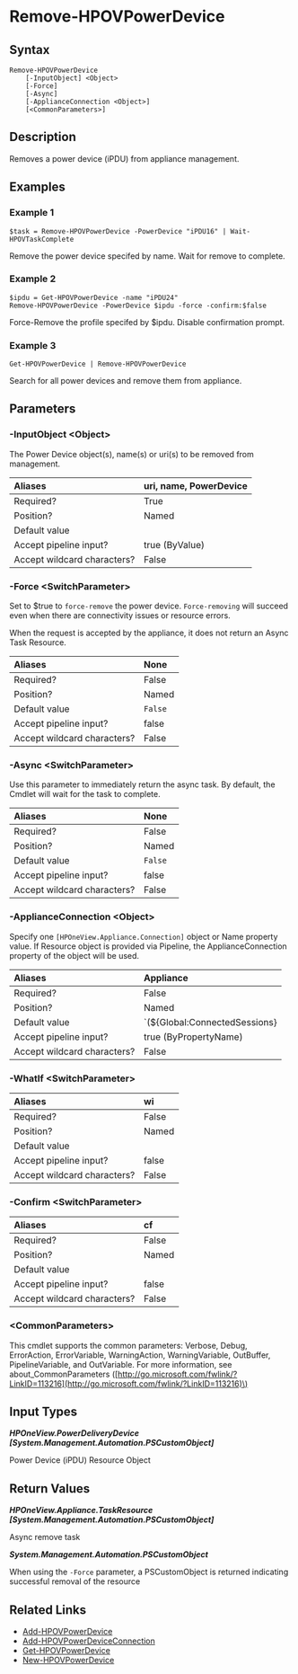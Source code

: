 ﻿---
description: Remove power device (iPDU)
---

# Remove-HPOVPowerDevice

## Syntax

```text
Remove-HPOVPowerDevice
    [-InputObject] <Object>
    [-Force]
    [-Async]
    [-ApplianceConnection <Object>]
    [<CommonParameters>]
```

## Description

Removes a power device (iPDU) from appliance management.

## Examples

###  Example 1 

```text
$task = Remove-HPOVPowerDevice -PowerDevice "iPDU16" | Wait-HPOVTaskComplete

```

Remove the power device specifed by name. Wait for remove to complete.

###  Example 2 

```text
$ipdu = Get-HPOVPowerDevice -name "iPDU24"
Remove-HPOVPowerDevice -PowerDevice $ipdu -force -confirm:$false
```

Force-Remove the profile specifed by $ipdu. Disable confirmation prompt.

###  Example 3 

```text
Get-HPOVPowerDevice | Remove-HPOVPowerDevice

```

Search for all power devices and remove them from appliance.

## Parameters

### -InputObject &lt;Object&gt;

The Power Device object(s), name(s) or uri(s) to be removed from management.

| Aliases | uri, name, PowerDevice |
| :--- | :--- |
| Required? | True |
| Position? | Named |
| Default value |  |
| Accept pipeline input? | true (ByValue) |
| Accept wildcard characters? | False |

### -Force &lt;SwitchParameter&gt;

Set to $true to `force-remove` the power device.  `Force-removing` will succeed even when there are connectivity issues or resource errors.

When the request is accepted by the appliance, it does not return an Async Task Resource.

| Aliases | None |
| :--- | :--- |
| Required? | False |
| Position? | Named |
| Default value | `False` |
| Accept pipeline input? | false |
| Accept wildcard characters? | False |

### -Async &lt;SwitchParameter&gt;

Use this parameter to immediately return the async task.  By default, the Cmdlet will wait for the task to complete.

| Aliases | None |
| :--- | :--- |
| Required? | False |
| Position? | Named |
| Default value | `False` |
| Accept pipeline input? | false |
| Accept wildcard characters? | False |

### -ApplianceConnection &lt;Object&gt;

Specify one `[HPOneView.Appliance.Connection]` object or Name property value. If Resource object is provided via Pipeline, the ApplianceConnection property of the object will be used.

| Aliases | Appliance |
| :--- | :--- |
| Required? | False |
| Position? | Named |
| Default value | `(${Global:ConnectedSessions} | ? Default)` |
| Accept pipeline input? | true (ByPropertyName) |
| Accept wildcard characters? | False |

### -WhatIf &lt;SwitchParameter&gt;



| Aliases | wi |
| :--- | :--- |
| Required? | False |
| Position? | Named |
| Default value |  |
| Accept pipeline input? | false |
| Accept wildcard characters? | False |

### -Confirm &lt;SwitchParameter&gt;



| Aliases | cf |
| :--- | :--- |
| Required? | False |
| Position? | Named |
| Default value |  |
| Accept pipeline input? | false |
| Accept wildcard characters? | False |

### &lt;CommonParameters&gt;

This cmdlet supports the common parameters: Verbose, Debug, ErrorAction, ErrorVariable, WarningAction, WarningVariable, OutBuffer, PipelineVariable, and OutVariable. For more information, see about\_CommonParameters \([http://go.microsoft.com/fwlink/?LinkID=113216](http://go.microsoft.com/fwlink/?LinkID=113216)\)

## Input Types

_**HPOneView.PowerDeliveryDevice [System.Management.Automation.PSCustomObject]**_

Power Device (iPDU) Resource Object

## Return Values

_**HPOneView.Appliance.TaskResource [System.Management.Automation.PSCustomObject]**_

Async remove task

_**System.Management.Automation.PSCustomObject**_

When using the `-Force` parameter, a PSCustomObject is returned indicating successful removal of the resource

## Related Links

* [Add-HPOVPowerDevice](add-hpovpowerdevice.md)
* [Add-HPOVPowerDeviceConnection](add-hpovpowerdeviceconnection.md)
* [Get-HPOVPowerDevice](get-hpovpowerdevice.md)
* [New-HPOVPowerDevice](new-hpovpowerdevice.md)

